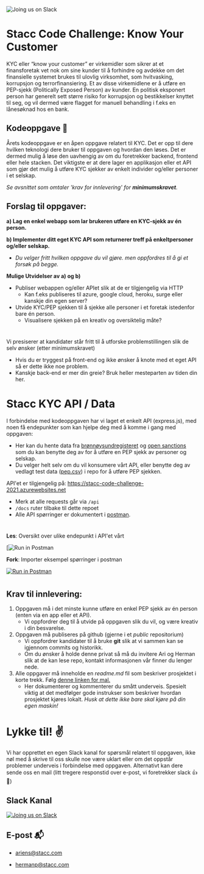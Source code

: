 ![[Joing us on Slack](https://99designs-blog.imgix.net/blog/wp-content/uploads/2018/07/add-to-slack-button.png?auto=format&q=60&fit=max&w=930)](https://media-exp1.licdn.com/dms/image/C4D0BAQEJziJobYtFyQ/company-logo_200_200/0/1625126662709?e=2159024400&v=beta&t=yAgccdM6O3UYZg-Eoqux-e2t_D8_kRCMj4oeUkr9-qc)


# Stacc Code Challenge: Know Your Customer
KYC eller “know your customer” er virkemidler som sikrer at et finansforetak vet nok om sine kunder til å forhindre og avdekke om det finansielle systemet brukes til ulovlig virksomhet, som hvitvasking, korrupsjon og terrorfinansiering. Et av disse virkemidlene er å utføre en PEP-sjekk (Politically Exposed Person) av kunder. En politisk eksponert person har generelt sett større risiko for korrupsjon og bestikkelser knyttet til seg, og vil dermed være flagget for manuell behandling i f.eks en lånesøknad hos en bank.


## Kodeoppgave 📝
Årets kodeoppgave er en åpen oppgave relatert til KYC. Det er opp til dere hvilken teknologi dere bruker til oppgaven og hvordan den løses. Det er dermed mulig å løse den uavhengig av om du foretrekker backend, frontend eller hele stacken.
Det viktigste er at dere lager en applikasjon eller et API som gjør det mulig å utføre KYC sjekker av enkelt individer og/eller personer i et selskap.

*Se avsnittet som omtaler 'krav for innlevering' for **minimumskravet**.*


## Forslag til oppgaver:
**a) Lag en enkel webapp som lar brukeren utføre en KYC-sjekk av én person.**

**b) Implementer ditt eget KYC API som returnerer treff på enkeltpersoner og/eller selskap.**
* *Du velger fritt hvilken oppgave du vil gjøre. men oppfordres til å gi et forsøk på begge.*


**Mulige Utvidelser av a) og b)**
 - Publiser webappen og/eller APIet slik at de er tilgjengelig via HTTP
   - Kan f.eks publiseres til azure, google cloud, heroku, surge eller kanskje din egen server?
 - Utvide KYC/PEP sjekken til å sjekke alle personer i et foretak istedenfor bare én person.
   - Visualisere sjekken på en kreativ og oversiktelig måte?
#
Vi presiserer at kandidater står fritt til å utforske problemstillingen slik de selv ønsker (etter minimumskravet)
* Hvis du er tryggest på front-end og ikke ønsker å knote med et eget API så er dette ikke noe problem.
*  Kanskje back-end er mer din greie? Bruk heller mesteparten av tiden din her.

# Stacc KYC API / Data
I forbindelse med kodeoppgaven har vi laget et enkelt API (express.js), med noen få endepunkter som kan hjelpe deg med å komme i gang med oppgaven:
* Her kan du hente data fra [brønnøysundregisteret](https://www.brreg.no/) og [open sanctions](http://opensanctions.com/) som du kan benytte deg av for å utføre en PEP sjekk av personer og selskap.
* Du velger helt selv om du vil konsumere vårt API, eller benytte deg av vedlagt test data ([pep.csv](https://raw.githubusercontent.com/hpl002/stacc-code-challenge-public/master/pep.csv)) i repo for å utføre PEP sjekken.

API'et er tilgjengelig på: https://stacc-code-challenge-2021.azurewebsites.net
  * Merk at alle requests går via `/api`
  * `/docs` ruter tilbake til dette repoet
  *  Alle API spørringer er dokumentert i [postman](https://www.postman.com/).
#



**Les**: Oversikt over ulike endepunkt i API'et vårt

[![Run in Postman](https://www.postman.com/stacc-flow/workspace/code-challenge/request/16040688-643a496f-efb2-439a-903a-1bacfd29af1e)

**Fork**: Importer eksempel spørringer i postman

[![Run in Postman](https://run.pstmn.io/button.svg)](https://app.getpostman.com/run-collection/16040688-74d4dc53-b65b-457c-8865-b5c4d6d4fdc5?action=collection%2Ffork&collection-url=entityId%3D16040688-74d4dc53-b65b-457c-8865-b5c4d6d4fdc5%26entityType%3Dcollection%26workspaceId%3Df408e47c-588c-4301-ba9f-6838a7f3b57a)

#
## Krav til innlevering:
1. Oppgaven må i det minste kunne utføre en enkel PEP sjekk av én person (enten via en app eller et API).
   *  Vi oppfordrer deg til å utvide på oppgaven slik du vil, og være kreativ i din besvarelse.
2. Oppgaven må publiseres på github (gjerne i et *public* repositorium)
   * Vi oppfordrer kandidater til å bruke **git** slik at vi sammen kan se igjennom commits og historikk.
   * Om du ønsker å holde denne privat så må du invitere Ari og Herman slik at de kan lese repo, kontakt informasjonen vår finner du lenger nede.
3. Alle oppgaver må inneholde en *readme.md* fil som beskriver prosjektet i korte trekk. Følg [denne linken for mal.](https://github.com/hpl002/stacc-code-challenge-public/blob/master/readmeTemplate.md)
   * Her dokumenterer og kommenterer du smått underveis. Spesielt viktig at det medfølger gode instrukser som beskriver hvordan prosjektet kjøres lokalt.
*Husk at dette ikke bare skal kjøre på din egen maskin!*


# Lykke til! ✌️

Vi har opprettet en egen Slack kanal for spørsmål relatert til oppgaven, ikke nøl med å skrive til oss skulle noe være uklart eller om det oppstår problemer underveis i forbindelse med oppgaven. Alternativt kan dere sende oss en mail (litt tregere responstid over e-post, vi foretrekker slack 👍🙂)

## Slack Kanal

[![Joing us on Slack](https://99designs-blog.imgix.net/blog/wp-content/uploads/2018/07/add-to-slack-button.png?auto=format&q=60&fit=max&w=930)](https://join.slack.com/share/enQtMjc3ODk3NjAyNzE4NC00YmFmZjk3MzAwMTYzZGM1MjcyN2JiYjA4MDMzNDFiOGEzNjYxYjA1MWRjMDlhODkxNmVmN2YwMGFhNjRiNWYy)

## E-post 📬
* ariens@stacc.com

* hermanp@stacc.com
